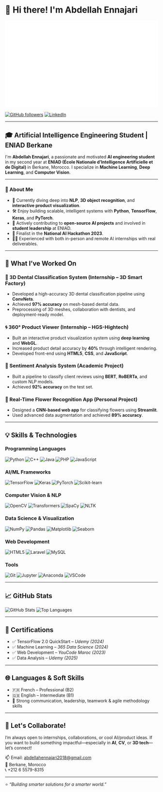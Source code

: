 # 👋 Hi there! I'm Abdellah Ennajari

![Profile Image](https://github.com/ennajari/ennajari/blob/main/Engineer.gif)

[![GitHub followers](https://img.shields.io/github/followers/ennajari?style=social)](https://github.com/ennajari)
[![LinkedIn](https://img.shields.io/badge/LinkedIn-0077B5?style=for-the-badge&logo=linkedin&logoColor=white)](https://www.linkedin.com/in/ennajari-abdellah)

---

## 🎓 Artificial Intelligence Engineering Student | ENIAD Berkane

I'm **Abdellah Ennajari**, a passionate and motivated **AI engineering student** in my second year at **ENIAD (École Nationale d’Intelligence Artificielle et de Digital)** in Berkane, Morocco. I specialize in **Machine Learning**, **Deep Learning**, and **Computer Vision**.

---

### 🚀 About Me

- 🧠 Currently diving deep into **NLP**, **3D object recognition**, and **interactive product visualization**.
- 🛠️ Enjoy building scalable, intelligent systems with **Python**, **TensorFlow**, **Keras**, and **PyTorch**.
- 🔭 Actively contributing to **open-source AI projects** and involved in **student leadership** at ENIAD.
- 🥇 Finalist in the **National AI Hackathon 2023**.
- 🧑‍💼 Experienced with both in-person and remote AI internships with real deliverables.

---

## 🧪 What I’ve Worked On

### 🦷 3D Dental Classification System (Internship – 3D Smart Factory)
- Developed a high-accuracy 3D dental classification pipeline using **ConvNets**.
- Achieved **97% accuracy** on mesh-based dental data.
- Preprocessing of 3D meshes, collaboration with dentists, and deployment-ready model.

### 🌀 360° Product Viewer (Internship – HGS-Hightech)
- Built an interactive product visualization system using **deep learning** and **WebGL**.
- Increased product detail accuracy by **40%** through intelligent rendering.
- Developed front-end using **HTML5**, **CSS**, and **JavaScript**.

### 📝 Sentiment Analysis System (Academic Project)
- Built a pipeline to classify client reviews using **BERT**, **RoBERTa**, and custom NLP models.
- Achieved **92% accuracy** on the test set.

### 🌸 Real-Time Flower Recognition App (Personal Project)
- Designed a **CNN-based web app** for classifying flowers using **Streamlit**.
- Used advanced data augmentation and achieved **89% accuracy**.

---

## 💡 Skills & Technologies

### Programming Languages
![Python](https://img.shields.io/badge/Python-3776AB?style=flat&logo=python&logoColor=white)
![C++](https://img.shields.io/badge/C++-00599C?style=flat&logo=c%2B%2B)
![Java](https://img.shields.io/badge/Java-007396?style=flat&logo=java)
![PHP](https://img.shields.io/badge/PHP-777BB4?style=flat&logo=php)
![JavaScript](https://img.shields.io/badge/JavaScript-F7DF1E?style=flat&logo=javascript&logoColor=black)

### AI/ML Frameworks
![TensorFlow](https://img.shields.io/badge/TensorFlow-FF6F00?style=flat&logo=tensorflow&logoColor=white)
![Keras](https://img.shields.io/badge/Keras-D00000?style=flat&logo=keras&logoColor=white)
![PyTorch](https://img.shields.io/badge/PyTorch-EE4C2C?style=flat&logo=pytorch&logoColor=white)
![Scikit-learn](https://img.shields.io/badge/scikit--learn-F7931E?style=flat&logo=scikit-learn&logoColor=white)

### Computer Vision & NLP
![OpenCV](https://img.shields.io/badge/OpenCV-5C3EE8?style=flat&logo=opencv&logoColor=white)
![Transformers](https://img.shields.io/badge/HuggingFace-FFD21F?style=flat&logo=huggingface&logoColor=black)
![SpaCy](https://img.shields.io/badge/SpaCy-09A3D5?style=flat)
![NLTK](https://img.shields.io/badge/NLTK-76B900?style=flat)

### Data Science & Visualization
![NumPy](https://img.shields.io/badge/Numpy-013243?style=flat&logo=numpy)
![Pandas](https://img.shields.io/badge/Pandas-150458?style=flat&logo=pandas)
![Matplotlib](https://img.shields.io/badge/Matplotlib-11557C?style=flat)
![Seaborn](https://img.shields.io/badge/Seaborn-0077B5?style=flat)

### Web Development
![HTML5](https://img.shields.io/badge/HTML5-E34F26?style=flat&logo=html5&logoColor=white)
![Laravel](https://img.shields.io/badge/Laravel-FF2D20?style=flat&logo=laravel&logoColor=white)
![MySQL](https://img.shields.io/badge/MySQL-4479A1?style=flat&logo=mysql&logoColor=white)

### Tools
![Git](https://img.shields.io/badge/Git-F05032?style=flat&logo=git)
![Jupyter](https://img.shields.io/badge/Jupyter-F37626?style=flat&logo=jupyter)
![Anaconda](https://img.shields.io/badge/Anaconda-44A833?style=flat&logo=anaconda)
![VSCode](https://img.shields.io/badge/VSCode-007ACC?style=flat&logo=visual-studio-code)

---

## 📈 GitHub Stats

![GitHub Stats](https://github-readme-stats.vercel.app/api?username=ennajari&show_icons=true&theme=radical)
![Top Languages](https://github-readme-stats.vercel.app/api/top-langs/?username=ennajari&layout=compact&theme=radical)

---

## 📜 Certifications

- ✅ TensorFlow 2.0 QuickStart – *Udemy (2024)*
- ✅ Machine Learning – *365 Data Science (2024)*
- ✅ Web Development – *YouCode Maroc (2023)*
- ✅ Data Analysis – *Udemy (2025)*

---

## 🌐 Languages & Soft Skills

- 🇫🇷 French – Professional (B2)
- 🇬🇧 English – Intermediate (B1)
- 🤝 Strong communication, leadership, teamwork & agile methodology skills

---

## 🌟 Let's Collaborate!

I’m always open to internships, collaborations, or cool AI/product ideas. If you want to build something impactful—especially in **AI**, **CV**, or **3D tech**—let’s connect!

📫 Email: [abdellahennajari2018@gmail.com](mailto:abdellahennajari2018@gmail.com)  
📍 Berkane, Morocco  
📞 +212 6 5579-8315

---

⭐ *“Building smarter solutions for a smarter world.”*
